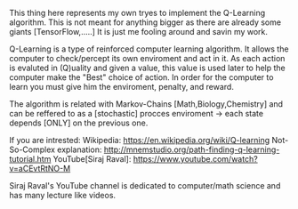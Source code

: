 This thing here represents my own tryes to implement the Q-Learning algorithm.
This is not meant for anything bigger as there are already some giants [TensorFlow,.....]
It is just me fooling around and savin my work.

Q-Learning is a type of reinforced computer learning algorithm.
It allows the computer to check/percept its own enviroment and
act in it. As each action is evaluted in (Q)uality and given a value,
this value is used later to help the computer make the "Best" choice of action.
In order for the computer to learn you must give him the enviroment, penalty, and reward.

The algorithm is related with Markov-Chains [Math,Biology,Chemistry] and
can be reffered to as a [stochastic] procces enviroment -> each state depends [ONLY] on the previous one.

If you are intrested:
Wikipedia: https://en.wikipedia.org/wiki/Q-learning
Not-So-Complex explanation: http://mnemstudio.org/path-finding-q-learning-tutorial.htm
YouTube[Siraj Raval]: https://www.youtube.com/watch?v=aCEvtRtNO-M

Siraj Raval's YouTube channel is dedicated to computer/math science and has many lecture like videos.
